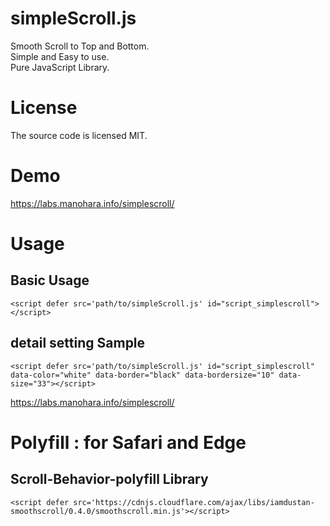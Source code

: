 # simpleScroll.js
Smooth Scroll to Top and Bottom.<br/>
Simple and Easy to use.<br/>
Pure JavaScript Library.
# License
The source code is licensed MIT.
# Demo
https://labs.manohara.info/simplescroll/
# Usage
## Basic Usage
```
<script defer src='path/to/simpleScroll.js' id="script_simplescroll"></script>
```

## detail setting Sample

```
<script defer src='path/to/simpleScroll.js' id="script_simplescroll" data-color="white" data-border="black" data-bordersize="10" data-size="33"></script>
```
https://labs.manohara.info/simplescroll/

# Polyfill : for Safari and Edge
## Scroll-Behavior-polyfill Library
```
<script defer src='https://cdnjs.cloudflare.com/ajax/libs/iamdustan-smoothscroll/0.4.0/smoothscroll.min.js'></script>
```
